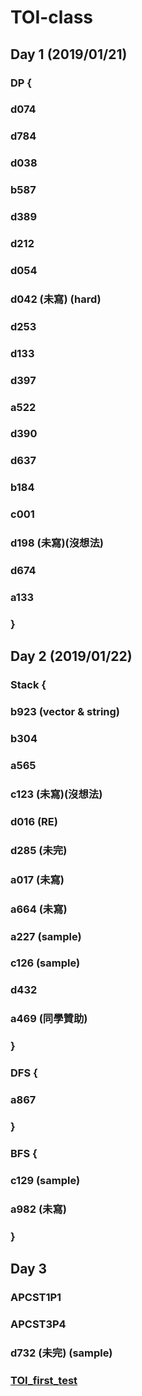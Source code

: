 # TOI-class
## Day 1 (2019/01/21)
### DP {
### d074
### d784
### d038
### b587 
### d389 
### d212
### d054
### d042 (未寫) (hard)
### d253
### d133
### d397
### a522 
### d390
### d637
### b184 
### c001
### d198 (未寫)(沒想法)
### d674 
### a133 
### }
## Day 2 (2019/01/22)
### Stack {
### b923 (vector & string)
### b304 
### a565
### <a herf = "https://zerojudge.tw/ShowProblem?problemid=c123">c123 </a>(未寫)(沒想法)
### d016 (RE)
### d285 (未完)
### a017 (未寫)
### a664 (未寫)
### a227 (sample)
### c126 (sample)
### d432
### a469 (同學贊助)
### }
### DFS {
### a867 
### }
### BFS {
### c129 (sample)
### a982 (未寫)
### }
## Day 3
### APCST1P1
### APCST3P4
### d732 (未完) (sample)
### [TOI_first_test](https://github.com/kyle355469/TOI_first_test)
